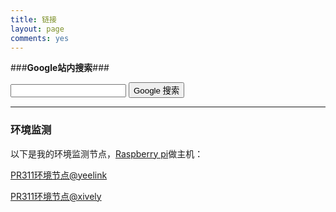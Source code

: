 ```yaml
---
title: 链接
layout: page
comments: yes
---
```


###**Google站内搜索**###
<form method=get action="http://www.google.com/search"> 
<input type=text name=q> 
<input type=submit name=btnG value="Google 搜索"> 
<input type=hidden name=ie value=UTF-8> 
<input type=hidden name=oe value=UTF-8> 
<input type=hidden name=hl value=zh-CN> 
<input type=hidden name=domains value="{{ site.http }}"> 
<input type=hidden name=sitesearch value="{{ site.http }}"> 
</form> 

--------------------

### **环境监测** ###

以下是我的环境监测节点，[Raspberry pi](http://www.raspberrypi.org/)做主机：

[PR311环境节点@yeelink](http://www.yeelink.net/devices/6692#)  

[PR311环境节点@xively](https://xively.com/feeds/291868862)




